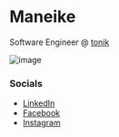 #  **Maneike**

Software Engineer @ [tonik](www.tonik.com)

![image](https://github.com/user-attachments/assets/3712fbb9-68b2-48eb-a54c-9603bba75985)

### Socials
 - [LinkedIn](https://www.linkedin.com/in/martin-che%C5%82miniak-357985176/)
 - [Facebook](https://www.facebook.com/maneike/) 
 - [Instagram](https://www.instagram.com/maneike/)
